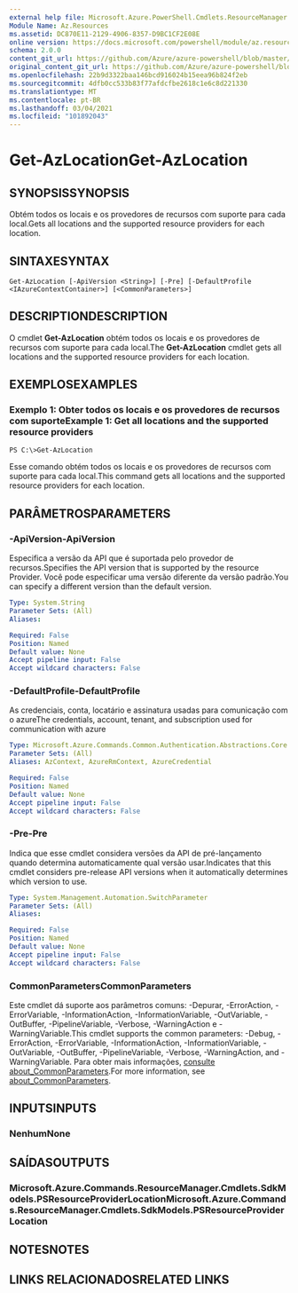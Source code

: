 ```yaml
---
external help file: Microsoft.Azure.PowerShell.Cmdlets.ResourceManager.dll-Help.xml
Module Name: Az.Resources
ms.assetid: DC870E11-2129-4906-8357-D9BC1CF2E08E
online version: https://docs.microsoft.com/powershell/module/az.resources/get-azlocation
schema: 2.0.0
content_git_url: https://github.com/Azure/azure-powershell/blob/master/src/Resources/Resources/help/Get-AzLocation.md
original_content_git_url: https://github.com/Azure/azure-powershell/blob/master/src/Resources/Resources/help/Get-AzLocation.md
ms.openlocfilehash: 22b9d3322baa146bcd916024b15eea96b824f2eb
ms.sourcegitcommit: 4dfb0cc533b83f77afdcfbe2618c1e6c8d221330
ms.translationtype: MT
ms.contentlocale: pt-BR
ms.lasthandoff: 03/04/2021
ms.locfileid: "101892043"
---
```

# <span data-ttu-id="b08d1-101">Get-AzLocation</span><span class="sxs-lookup"><span data-stu-id="b08d1-101">Get-AzLocation</span></span>

## <span data-ttu-id="b08d1-102">SYNOPSIS</span><span class="sxs-lookup"><span data-stu-id="b08d1-102">SYNOPSIS</span></span>
<span data-ttu-id="b08d1-103">Obtém todos os locais e os provedores de recursos com suporte para cada local.</span><span class="sxs-lookup"><span data-stu-id="b08d1-103">Gets all locations and the supported resource providers for each location.</span></span>

## <span data-ttu-id="b08d1-104">SINTAXE</span><span class="sxs-lookup"><span data-stu-id="b08d1-104">SYNTAX</span></span>

```
Get-AzLocation [-ApiVersion <String>] [-Pre] [-DefaultProfile <IAzureContextContainer>] [<CommonParameters>]
```

## <span data-ttu-id="b08d1-105">DESCRIPTION</span><span class="sxs-lookup"><span data-stu-id="b08d1-105">DESCRIPTION</span></span>
<span data-ttu-id="b08d1-106">O cmdlet **Get-AzLocation** obtém todos os locais e os provedores de recursos com suporte para cada local.</span><span class="sxs-lookup"><span data-stu-id="b08d1-106">The **Get-AzLocation** cmdlet gets all locations and the supported resource providers for each location.</span></span>

## <span data-ttu-id="b08d1-107">EXEMPLOS</span><span class="sxs-lookup"><span data-stu-id="b08d1-107">EXAMPLES</span></span>

### <span data-ttu-id="b08d1-108">Exemplo 1: Obter todos os locais e os provedores de recursos com suporte</span><span class="sxs-lookup"><span data-stu-id="b08d1-108">Example 1: Get all locations and the supported resource providers</span></span>
```
PS C:\>Get-AzLocation
```

<span data-ttu-id="b08d1-109">Esse comando obtém todos os locais e os provedores de recursos com suporte para cada local.</span><span class="sxs-lookup"><span data-stu-id="b08d1-109">This command gets all locations and the supported resource providers for each location.</span></span>

## <span data-ttu-id="b08d1-110">PARÂMETROS</span><span class="sxs-lookup"><span data-stu-id="b08d1-110">PARAMETERS</span></span>

### <span data-ttu-id="b08d1-111">-ApiVersion</span><span class="sxs-lookup"><span data-stu-id="b08d1-111">-ApiVersion</span></span>
<span data-ttu-id="b08d1-112">Especifica a versão da API que é suportada pelo provedor de recursos.</span><span class="sxs-lookup"><span data-stu-id="b08d1-112">Specifies the API version that is supported by the resource Provider.</span></span>
<span data-ttu-id="b08d1-113">Você pode especificar uma versão diferente da versão padrão.</span><span class="sxs-lookup"><span data-stu-id="b08d1-113">You can specify a different version than the default version.</span></span>

```yaml
Type: System.String
Parameter Sets: (All)
Aliases:

Required: False
Position: Named
Default value: None
Accept pipeline input: False
Accept wildcard characters: False
```

### <span data-ttu-id="b08d1-114">-DefaultProfile</span><span class="sxs-lookup"><span data-stu-id="b08d1-114">-DefaultProfile</span></span>
<span data-ttu-id="b08d1-115">As credenciais, conta, locatário e assinatura usadas para comunicação com o azure</span><span class="sxs-lookup"><span data-stu-id="b08d1-115">The credentials, account, tenant, and subscription used for communication with azure</span></span>

```yaml
Type: Microsoft.Azure.Commands.Common.Authentication.Abstractions.Core.IAzureContextContainer
Parameter Sets: (All)
Aliases: AzContext, AzureRmContext, AzureCredential

Required: False
Position: Named
Default value: None
Accept pipeline input: False
Accept wildcard characters: False
```

### <span data-ttu-id="b08d1-116">-Pre</span><span class="sxs-lookup"><span data-stu-id="b08d1-116">-Pre</span></span>
<span data-ttu-id="b08d1-117">Indica que esse cmdlet considera versões da API de pré-lançamento quando determina automaticamente qual versão usar.</span><span class="sxs-lookup"><span data-stu-id="b08d1-117">Indicates that this cmdlet considers pre-release API versions when it automatically determines which version to use.</span></span>

```yaml
Type: System.Management.Automation.SwitchParameter
Parameter Sets: (All)
Aliases:

Required: False
Position: Named
Default value: None
Accept pipeline input: False
Accept wildcard characters: False
```

### <span data-ttu-id="b08d1-118">CommonParameters</span><span class="sxs-lookup"><span data-stu-id="b08d1-118">CommonParameters</span></span>
<span data-ttu-id="b08d1-119">Este cmdlet dá suporte aos parâmetros comuns: -Depurar, -ErrorAction, -ErrorVariable, -InformationAction, -InformationVariable, -OutVariable, -OutBuffer, -PipelineVariable, -Verbose, -WarningAction e -WarningVariable.</span><span class="sxs-lookup"><span data-stu-id="b08d1-119">This cmdlet supports the common parameters: -Debug, -ErrorAction, -ErrorVariable, -InformationAction, -InformationVariable, -OutVariable, -OutBuffer, -PipelineVariable, -Verbose, -WarningAction, and -WarningVariable.</span></span> <span data-ttu-id="b08d1-120">Para obter mais informações, [consulte about_CommonParameters](http://go.microsoft.com/fwlink/?LinkID=113216).</span><span class="sxs-lookup"><span data-stu-id="b08d1-120">For more information, see [about_CommonParameters](http://go.microsoft.com/fwlink/?LinkID=113216).</span></span>

## <span data-ttu-id="b08d1-121">INPUTS</span><span class="sxs-lookup"><span data-stu-id="b08d1-121">INPUTS</span></span>

### <span data-ttu-id="b08d1-122">Nenhum</span><span class="sxs-lookup"><span data-stu-id="b08d1-122">None</span></span>

## <span data-ttu-id="b08d1-123">SAÍDAS</span><span class="sxs-lookup"><span data-stu-id="b08d1-123">OUTPUTS</span></span>

### <span data-ttu-id="b08d1-124">Microsoft.Azure.Commands.ResourceManager.Cmdlets.SdkModels.PSResourceProviderLocation</span><span class="sxs-lookup"><span data-stu-id="b08d1-124">Microsoft.Azure.Commands.ResourceManager.Cmdlets.SdkModels.PSResourceProviderLocation</span></span>

## <span data-ttu-id="b08d1-125">NOTES</span><span class="sxs-lookup"><span data-stu-id="b08d1-125">NOTES</span></span>

## <span data-ttu-id="b08d1-126">LINKS RELACIONADOS</span><span class="sxs-lookup"><span data-stu-id="b08d1-126">RELATED LINKS</span></span>

